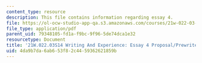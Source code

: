 ```yaml
---
content_type: resource
description: This file contains information regarding essay 4.
file: https://ol-ocw-studio-app-qa.s3.amazonaws.com/courses/21w-022-03-writing-and-experience-reading-and-writing-autobiography-spring-2014/4da9b7da6ab653f82c4459362621859b_MIT21W_022_03S14_Esay4Prpo.pdf
file_type: application/pdf
parent_uid: 79348105-fd1a-f9bc-9f96-5de74dca1e32
resourcetype: Document
title: '21W.022.03S14 Writing And Experience: Essay 4 Proposal/Prewrite'
uid: 4da9b7da-6ab6-53f8-2c44-59362621859b
---
```

